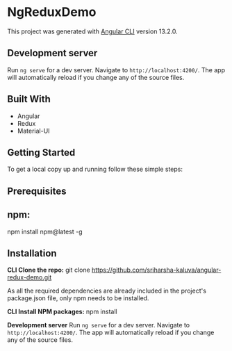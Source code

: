 # NgReduxDemo

This project was generated with [Angular CLI](https://github.com/angular/angular-cli) version 13.2.0.

## Development server

Run `ng serve` for a dev server. Navigate to `http://localhost:4200/`. The app will automatically reload if you change any of the source files.

## Built With

- Angular
- Redux
- Material-UI

## Getting Started
To get a local copy up and running follow these simple steps:

## Prerequisites

## npm:
npm install npm@latest -g

## Installation

**CLI Clone the repo:**
git clone https://github.com/sriharsha-kaluva/angular-redux-demo.git

As all the required dependencies are already included in the project's package.json file, only npm needs to be installed.

**CLI Install NPM packages:**
npm install

**Development server**
Run `ng serve` for a dev server. Navigate to `http://localhost:4200/`. The app will automatically reload if you change any of the source files.
